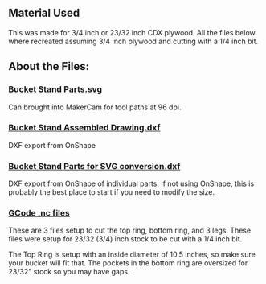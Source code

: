 ## Material Used
This was made for 3/4 inch or 23/32 inch CDX plywood. All the files below where recreated assuming 3/4 inch plywood and cutting with a 1/4 inch bit.

## About the Files: 

### [Bucket Stand Parts.svg](https://raw.githubusercontent.com/MaslowCommunityGarden/Bucket-Stand-/master/Bucket%20Stand%20Parts.svg)
Can brought into MakerCam for tool paths at 96 dpi. 

### [Bucket Stand Assembled Drawing.dxf](https://raw.githubusercontent.com/MaslowCommunityGarden/Bucket-Stand-/master/Bucket%20Stand%20Assembled%20Drawing.dxf)
DXF export from OnShape

### [Bucket Stand Parts for SVG conversion.dxf](https://raw.githubusercontent.com/MaslowCommunityGarden/Bucket-Stand-/master/Bucket%20Stand%20Parts%20for%20SVG%20conversion.dxf)
DXF export from OnShape of individual parts. If not using OnShape, this is probably the best place to start if you need to modify the size. 

### [GCode .nc files](https://github.com/MaslowCommunityGarden/Bucket-Stand-/tree/master/GCode)
These are 3 files setup to cut the top ring, bottom ring, and 3 legs. These files were setup for 23/32 (3/4) inch stock to be cut with a 1/4 inch bit.

The Top Ring is setup with an inside diameter of 10.5 inches, so make sure your bucket will fit that. The pockets in the bottom ring are oversized for 23/32" stock so you may have gaps.  
